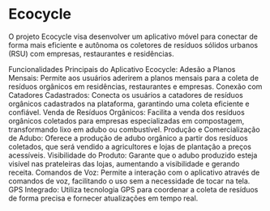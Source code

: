 # Ecocycle
O projeto Ecocycle visa desenvolver um aplicativo móvel para conectar de forma mais eficiente e autônoma os coletores de resíduos sólidos urbanos (RSU) com empresas, restaurantes e residências. 

Funcionalidades Principais do Aplicativo Ecocycle: Adesão a Planos Mensais: Permite aos usuários aderirem a planos mensais para a coleta de resíduos orgânicos em residências, restaurantes e empresas.
Conexão com Catadores Cadastrados: Conecta os usuários a catadores de resíduos orgânicos cadastrados na plataforma, garantindo uma coleta eficiente e confiável.
Venda de Resíduos Orgânicos: Facilita a venda dos resíduos orgânicos coletados para empresas especializadas em compostagem, transformando lixo em adubo ou combustível.
Produção e Comercialização de Adubo: Oferece a produção de adubo orgânico a partir dos resíduos coletados, que será vendido a agricultores e lojas de plantação a preços acessíveis.
Visibilidade do Produto: Garante que o adubo produzido esteja visível nas prateleiras das lojas, aumentando a visibilidade e gerando receita.
Comandos de Voz: Permite a interação com o aplicativo através de comandos de voz, facilitando o uso sem a necessidade de tocar na tela.
GPS Integrado: Utiliza tecnologia GPS para coordenar a coleta de resíduos de forma precisa e fornecer atualizações em tempo real.
